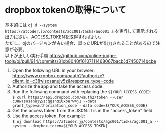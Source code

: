 # dropbox tokenの取得について
基本的には ```oj d --system https://atcoder.jp/contests/agc001/tasks/agc001_a``` を実行して表示される出力に従い、ACCESS_TOKENを取得すればよい。  
ただし、ojのバージョンが古い場合、誤ったURLが出力されることがあるので注意が必要。  
以下が正しい実行手順
https://github.com/online-judge-tools/oj/pull/914/commits/31cb8040f16107111468067bacb5d7450714bcbe
1. Open the following URL in your browser:
    https://www.dropbox.com/oauth2/authorize?client_id=c38wlsosanujy5z&response_type=code
2. Authorize the app and take the access code.
3. Run the following command with replacing the ```${YOUR_ACCESS_CODE}```:  
   ```$ curl https://api.dropbox.com/oauth2/token --user c38wlsosanujy5z:qgsndi0xoerw4j1 --data grant_type=authorization_code --data code=${YOUR_ACCESS_CODE}```
4. Get the access token from the JSON. It is in the "access_token" field.
5. Use the access token. For example:  
        ```$ oj download https://atcoder.jp/contests/agc001/tasks/agc001_a --system --dropbox-token=${YOUR_ACCESS_TOKEN}```
